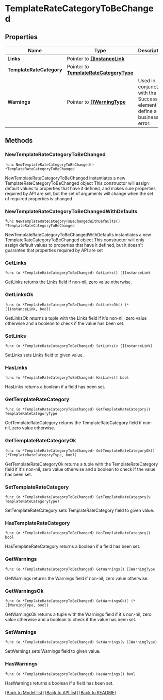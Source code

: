 # TemplateRateCategoryToBeChanged

## Properties

Name | Type | Description | Notes
------------ | ------------- | ------------- | -------------
**Links** | Pointer to [**[]InstanceLink**](InstanceLink.md) |  | [optional] 
**TemplateRateCategory** | Pointer to [**TemplateRateCategoryType**](TemplateRateCategoryType.md) |  | [optional] 
**Warnings** | Pointer to [**[]WarningType**](WarningType.md) | Used in conjunction with the Success element to define a business error. | [optional] 

## Methods

### NewTemplateRateCategoryToBeChanged

`func NewTemplateRateCategoryToBeChanged() *TemplateRateCategoryToBeChanged`

NewTemplateRateCategoryToBeChanged instantiates a new TemplateRateCategoryToBeChanged object
This constructor will assign default values to properties that have it defined,
and makes sure properties required by API are set, but the set of arguments
will change when the set of required properties is changed

### NewTemplateRateCategoryToBeChangedWithDefaults

`func NewTemplateRateCategoryToBeChangedWithDefaults() *TemplateRateCategoryToBeChanged`

NewTemplateRateCategoryToBeChangedWithDefaults instantiates a new TemplateRateCategoryToBeChanged object
This constructor will only assign default values to properties that have it defined,
but it doesn't guarantee that properties required by API are set

### GetLinks

`func (o *TemplateRateCategoryToBeChanged) GetLinks() []InstanceLink`

GetLinks returns the Links field if non-nil, zero value otherwise.

### GetLinksOk

`func (o *TemplateRateCategoryToBeChanged) GetLinksOk() (*[]InstanceLink, bool)`

GetLinksOk returns a tuple with the Links field if it's non-nil, zero value otherwise
and a boolean to check if the value has been set.

### SetLinks

`func (o *TemplateRateCategoryToBeChanged) SetLinks(v []InstanceLink)`

SetLinks sets Links field to given value.

### HasLinks

`func (o *TemplateRateCategoryToBeChanged) HasLinks() bool`

HasLinks returns a boolean if a field has been set.

### GetTemplateRateCategory

`func (o *TemplateRateCategoryToBeChanged) GetTemplateRateCategory() TemplateRateCategoryType`

GetTemplateRateCategory returns the TemplateRateCategory field if non-nil, zero value otherwise.

### GetTemplateRateCategoryOk

`func (o *TemplateRateCategoryToBeChanged) GetTemplateRateCategoryOk() (*TemplateRateCategoryType, bool)`

GetTemplateRateCategoryOk returns a tuple with the TemplateRateCategory field if it's non-nil, zero value otherwise
and a boolean to check if the value has been set.

### SetTemplateRateCategory

`func (o *TemplateRateCategoryToBeChanged) SetTemplateRateCategory(v TemplateRateCategoryType)`

SetTemplateRateCategory sets TemplateRateCategory field to given value.

### HasTemplateRateCategory

`func (o *TemplateRateCategoryToBeChanged) HasTemplateRateCategory() bool`

HasTemplateRateCategory returns a boolean if a field has been set.

### GetWarnings

`func (o *TemplateRateCategoryToBeChanged) GetWarnings() []WarningType`

GetWarnings returns the Warnings field if non-nil, zero value otherwise.

### GetWarningsOk

`func (o *TemplateRateCategoryToBeChanged) GetWarningsOk() (*[]WarningType, bool)`

GetWarningsOk returns a tuple with the Warnings field if it's non-nil, zero value otherwise
and a boolean to check if the value has been set.

### SetWarnings

`func (o *TemplateRateCategoryToBeChanged) SetWarnings(v []WarningType)`

SetWarnings sets Warnings field to given value.

### HasWarnings

`func (o *TemplateRateCategoryToBeChanged) HasWarnings() bool`

HasWarnings returns a boolean if a field has been set.


[[Back to Model list]](../README.md#documentation-for-models) [[Back to API list]](../README.md#documentation-for-api-endpoints) [[Back to README]](../README.md)


